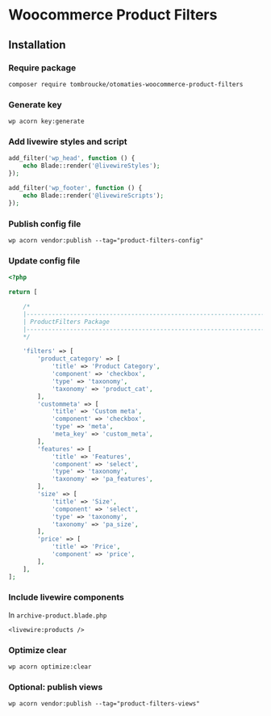 # Woocommerce Product Filters

## Installation

### Require package

`composer require tombroucke/otomaties-woocommerce-product-filters`

### Generate key

`wp acorn key:generate`

### Add livewire styles and script

```php
add_filter('wp_head', function () {
    echo Blade::render('@livewireStyles');
});

add_filter('wp_footer', function () {
    echo Blade::render('@livewireScripts');
});
```

### Publish config file

`wp acorn vendor:publish --tag="product-filters-config"`

### Update config file

```php
<?php

return [

    /*
    |--------------------------------------------------------------------------
    | ProductFilters Package
    |--------------------------------------------------------------------------
    */

    'filters' => [
        'product_category' => [
            'title' => 'Product Category',
            'component' => 'checkbox',
            'type' => 'taxonomy',
            'taxonomy' => 'product_cat',
        ],
        'custommeta' => [
            'title' => 'Custom meta',
            'component' => 'checkbox',
            'type' => 'meta',
            'meta_key' => 'custom_meta',
        ],
        'features' => [
            'title' => 'Features',
            'component' => 'select',
            'type' => 'taxonomy',
            'taxonomy' => 'pa_features',
        ],
        'size' => [
            'title' => 'Size',
            'component' => 'select',
            'type' => 'taxonomy',
            'taxonomy' => 'pa_size',
        ],
        'price' => [
            'title' => 'Price',
            'component' => 'price',
        ],
    ],
];
```

### Include livewire components

In `archive-product.blade.php`

```blade
<livewire:products />
```

### Optimize clear

`wp acorn optimize:clear`

### Optional: publish views

`wp acorn vendor:publish --tag="product-filters-views"`

